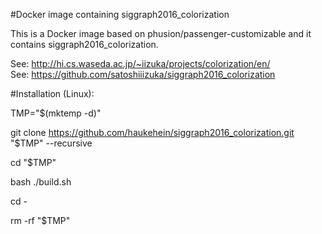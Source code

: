 #Docker image containing siggraph2016_colorization

This is a Docker image based on phusion/passenger-customizable and it contains siggraph2016_colorization.

See: http://hi.cs.waseda.ac.jp/~iizuka/projects/colorization/en/  
See: https://github.com/satoshiiizuka/siggraph2016_colorization


#Installation (Linux):

  TMP="$(mktemp -d)"
  
  git clone https://github.com/haukehein/siggraph2016_colorization.git "$TMP" --recursive
  
  cd "$TMP"
  
  bash ./build.sh
  
  cd -
  
  rm -rf "$TMP"
 
